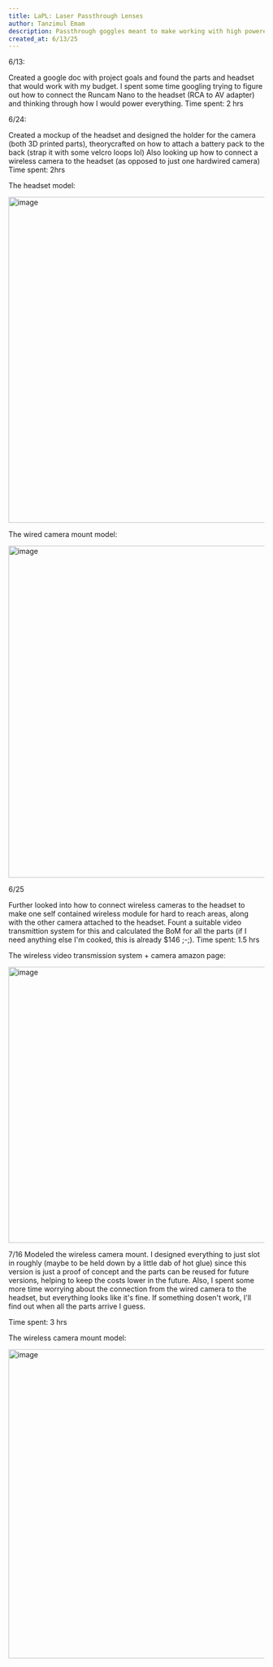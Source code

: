 ```yaml
---
title: LaPL: Laser Passthrough Lenses
author: Tanzimul Emam
description: Passthrough goggles meant to make working with high powered lasers cheaper and safer!
created_at: 6/13/25
---
```


6/13: 

Created a google doc with project goals and found the parts and headset that would work with my budget. I spent some time googling trying to figure out how to connect the Runcam Nano to the headset (RCA to AV adapter) and thinking through how I would power everything. 
Time spent: 2 hrs


6/24:

Created a mockup of the headset and designed the holder for the camera (both 3D printed parts), theorycrafted on how to attach a battery pack to the back (strap it with some velcro loops lol)
Also looking up how to connect a wireless camera to the headset (as opposed to just one hardwired camera)
Time spent: 2hrs 

The headset model:


<img width="870" height="640" alt="image" src="https://github.com/user-attachments/assets/5b7692b7-7c9b-4224-9b86-c44cb5fceeca" />

The wired camera mount model:


<img width="558" height="652" alt="image" src="https://github.com/user-attachments/assets/e5172880-a7d9-4c60-b962-0f4810244099" />


6/25

Further looked into how to connect wireless cameras to the headset to make one self contained wireless module for hard to reach areas, along with the other camera attached to the headset. 
Fount a suitable video transmittion system for this and calculated the BoM for all the parts (if I need anything else I'm cooked, this is already $146 ;-;). 
Time spent: 1.5 hrs

The wireless video transmission system + camera amazon page:

<img width="1221" height="542" alt="image" src="https://github.com/user-attachments/assets/5a2790a5-10bd-489a-adb3-deb735ad7599" />


7/16
Modeled the wireless camera mount. I designed everything to just slot in roughly (maybe to be held down by a little dab of hot glue) since this version is just a proof of concept and the parts can be reused for future versions, helping to keep the costs lower in the future. 
Also, I spent some more time worrying about the connection from the wired camera to the headset, but everything looks like it's fine. If something dosen't work, I'll find out when all the parts arrive I guess. 

Time spent: 3 hrs

The wireless camera mount model:


<img width="905" height="607" alt="image" src="https://github.com/user-attachments/assets/f436b7a0-0e9a-42d0-98d6-a06907b9b6a0" />
